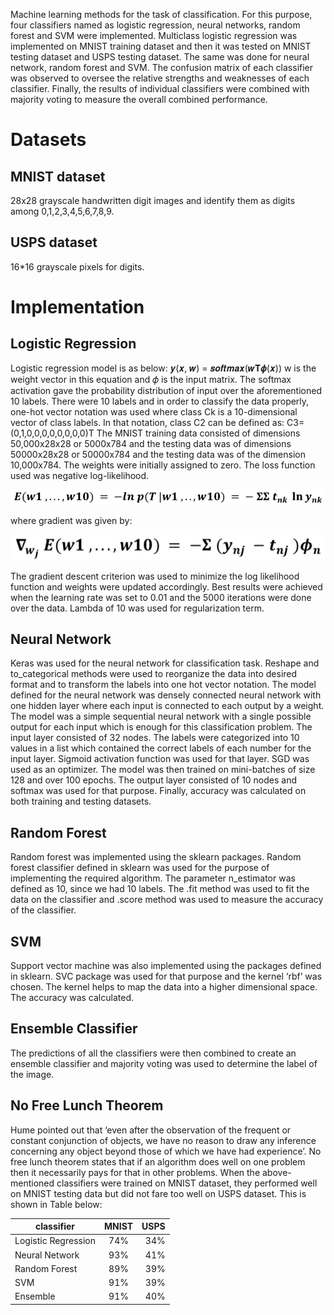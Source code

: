 Machine learning methods for the task of classification. For this purpose, four classifiers named as logistic regression, neural networks, random forest and SVM were implemented. Multiclass logistic regression was implemented on MNIST training dataset and then it was tested on MNIST testing dataset and USPS testing dataset. The same was done for neural network, random forest and SVM. The confusion matrix of each classifier was observed to oversee the relative strengths and weaknesses of each classifier. Finally, the results of individual classifiers were combined with majority voting to measure the overall combined performance.

# Datasets #
## MNIST dataset ##
28x28 grayscale handwritten digit images and identify them as digits among 0,1,2,3,4,5,6,7,8,9.
## USPS dataset ##
16*16 grayscale pixels for digits.

# Implementation #
## Logistic Regression ##
Logistic regression model is as below:
𝒚(𝒙, 𝒘) = 𝒔𝒐𝒇𝒕𝒎𝒂𝒙(𝒘𝚻𝝓(𝒙))
w is the weight vector in this equation and 𝜙 is the input matrix. The softmax activation gave the probability distribution of input over the aforementioned 10 labels. There were 10 labels and in order to classify the data properly, one-hot vector notation was used where class Ck is a 10-dimensional vector of class labels. In that notation, class C2 can be defined as:
C3= (0,1,0,0,0,0,0,0,0,0)T
The MNIST training data consisted of dimensions 50,000x28x28 or 5000x784 and the testing data was of dimensions 50000x28x28 or 50000x784 and the testing data
was of the dimension 10,000x784. The weights were initially assigned to zero. The loss function used was negative log-likelihood.

![alt text](loss.png)

where gradient was given by:

![alt text](gradient_descent.png)

The gradient descent criterion was used to minimize the log likelihood function and weights were updated accordingly. Best results were achieved when the learning rate was set to 0.01 and the 5000 iterations were done over the data. Lambda of 10 was used for regularization term.
## Neural Network ##
Keras was used for the neural network for classification task. Reshape and to_categorical methods were used to reorganize the data into desired format and to transform the labels into one hot vector notation. The model defined for the neural network was densely connected neural network with one hidden layer where each input is connected to each output by a weight. The model was a simple sequential neural network with a single possible output for each input which is enough for this
classification problem. The input layer consisted of 32 nodes. The labels were categorized into 10 values in a list which contained the correct labels of each number for the input layer. Sigmoid activation function was used for that layer. SGD was used as an optimizer. The model was then trained on mini-batches of size
128 and over 100 epochs. The output layer consisted of 10 nodes and softmax was used for that purpose. Finally, accuracy was calculated on both training and testing datasets.
## Random Forest ##
Random forest was implemented using the sklearn packages. Random forest classifier defined in sklearn was used for the purpose of implementing the required algorithm. The parameter n_estimator was defined as 10, since we had 10 labels. The .fit method was used to fit the data on the classifier and .score method was used to measure the accuracy of the classifier.
## SVM ##
Support vector machine was also implemented using the packages defined in sklearn. SVC package was used for that purpose and the kernel ‘rbf’ was chosen. The kernel helps to map the data into a higher dimensional space. The accuracy was calculated.
## Ensemble Classifier ##
The predictions of all the classifiers were then combined to create an ensemble classifier and majority voting was used to determine the label of the image.
## No Free Lunch Theorem ##
Hume pointed out that ‘even after the observation of the frequent or constant conjunction of objects, we have no reason to draw any inference concerning any object beyond those of which we have had experience’. No free lunch theorem states that if an algorithm does well on one problem then it necessarily pays for that in other problems. When the above-mentioned classifiers were trained on MNIST dataset, they performed well on MNIST testing data but did not fare too well on USPS dataset. This is shown in Table below:

| classifier          | MNIST | USPS |
|---------------------|:-------:|------:|
| Logistic Regression | 74%   | 34%  |
| Neural Network      | 93%   | 41%  |
| Random Forest       | 89%   | 39%  |
| SVM                 | 91%   | 39%  |
| Ensemble            | 91%   | 40%  |
